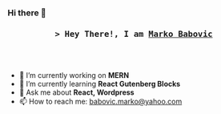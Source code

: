 ### Hi there 👋

<!-- **markobabovic/markobabovic** is a ✨ _special_ ✨ repository because its `README.md` (this file) appears on your GitHub profile. -->
<!-- Intro  -->

<h3 align="center">
        <samp>&gt; Hey There!, I am
                <b><a target="_blank" href="https://markobabovic.com/">Marko Babovic</a></b>
        </samp>
</h3><br><br>

- 🔭 I’m currently working on <b>MERN</b><br>
- 🌱 I’m currently learning <b>React Gutenberg Blocks</b><br>
- 💬 Ask me about <b>React, Wordpress</b><br>
- 📫 How to reach me: <a href="mailto:babovic.marko@yahoo.com">babovic.marko@yahoo.com</a>

